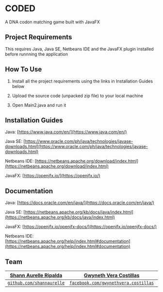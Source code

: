 # CODED
A DNA codon matching game built with JavaFX




## Project Requirements 
This requires Java, Java SE, Netbeans IDE and the JavaFX plugin installed before runnning the application



## How To Use


1. Install all the project requirements using the links in Installation Guides below

2. Upload the source code (unpacked zip file) to your local machine

3. Open Main2.java and run it 




## Installation Guides


Java: [https://www.java.com/en/](https://www.java.com/en/) 

Java SE: [https://www.oracle.com/ph/java/technologies/javase-downloads.html](https://www.oracle.com/ph/java/technologies/javase-downloads.html)

Netbeans IDE: [https://netbeans.apache.org/download/index.html](https://netbeans.apache.org/download/index.html)

JavaFX: [https://openjfx.io/](https://openjfx.io/)




## Documentation



Java: [https://docs.oracle.com/en/java/](https://docs.oracle.com/en/java/)

Java SE: [https://netbeans.apache.org/kb/docs/java/index.html](https://netbeans.apache.org/kb/docs/java/index.html)

JavaFX: [https://openjfx.io/openjfx-docs/](https://openjfx.io/openjfx-docs/)

Netbeans IDE: [https://netbeans.apache.org/help/index.html#documentation](https://netbeans.apache.org/help/index.html#documentation)



## Team


| <a href="https://github.com/shannaurelle" target="_blank">**Shann Aurelle Ripalda**</a> | <a href="https://www.facebook.com/gwynethvera.costillas" target="_blank">**Gwyneth Vera Costillas**</a> | <a href="https://www.facebook.com/rianlorenzo.mascarinas" target="_blank">**Rian Lorenzo Mascariñas**</a> |
| :---: | :---: | :---: | 
| <a href="https://github.com/shannaurelle" target="_blank">`github.com/shannaurelle`</a> | <a href="https://www.facebook.com/gwynethvera.costillas" target="_blank">`facebook.com/gwynethvera.costillas`</a> | <a href="https://www.facebook.com/rianlorenzo.mascarinas" target="_blank">`facebook.com/rianlorenzo.mascarinas`</a> |
